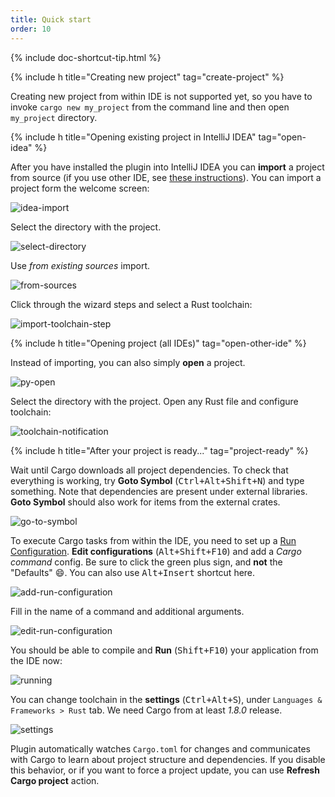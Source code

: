 ```yaml
---
title: Quick start
order: 10
---
```


{% include doc-shortcut-tip.html %}

{% include h title="Creating new project" tag="create-project" %}

Creating new project from within IDE is not supported yet, so you have to invoke
`cargo new my_project` from the command line and then open `my_project` directory.

{% include h title="Opening existing project in IntelliJ IDEA" tag="open-idea" %}

After you have installed the plugin into IntelliJ IDEA you can **import** a project from source
(if you use other IDE, see [these instructions](#opening-project-all-ides)). You can import a
project form the welcome screen:

![idea-import](https://cloud.githubusercontent.com/assets/1711539/14211294/e0ce72c8-f835-11e5-9bfd-061098d70243.png)

Select the directory with the project.

![select-directory](https://cloud.githubusercontent.com/assets/1711539/14491098/85f750f6-017f-11e6-81ec-f1fcab920c8f.png)

Use _from existing sources_ import.

![from-sources](https://cloud.githubusercontent.com/assets/1711539/14491096/85f346f0-017f-11e6-8f68-138a65d2cfb9.png)

Click through the wizard steps and select a Rust toolchain:

![import-toolchain-step](https://cloud.githubusercontent.com/assets/1711539/14824500/ef917078-0bde-11e6-9d8f-802e6065fad5.png)

{% include h title="Opening project (all IDEs)" tag="open-other-ide" %}

Instead of importing, you can also simply **open** a project.

![py-open](https://cloud.githubusercontent.com/assets/1711539/14491095/85f23ea4-017f-11e6-9809-fb4c7cbb248e.png)

Select the directory with the project. Open any Rust file and configure toolchain:

![toolchain-notification](https://cloud.githubusercontent.com/assets/1711539/14825248/c6d42ed4-0be1-11e6-96f7-01c76e4cdf10.png)

{% include h title="After your project is ready..." tag="project-ready" %}


Wait until Cargo downloads all project dependencies. To check that everything is
working, try **Goto Symbol** (<kbd>Ctrl+Alt+Shift+N</kbd>) and type something.
Note that dependencies are present under external libraries. **Goto Symbol** should
also work for items from the external crates.

![go-to-symbol](https://cloud.githubusercontent.com/assets/1711539/14491412/44200bd0-0181-11e6-9587-10e4a07fa961.png)

To execute Cargo tasks from within the IDE, you need to set up a [Run
Configuration](https://www.jetbrains.com/idea/help/creating-and-editing-run-debug-configurations.html).
**Edit configurations** (<kbd>Alt+Shift+F10</kbd>) and add a _Cargo command_ config. Be
sure to click the green plus sign, and **not** the "Defaults" :smile:. You can also
use <kbd>Alt+Insert</kbd> shortcut here.

![add-run-configuration](https://cloud.githubusercontent.com/assets/1711539/14211919/33d29e60-f839-11e5-8c08-c8d09cbbf4ee.png)

Fill in the name of a command and additional arguments.

![edit-run-configuration](https://cloud.githubusercontent.com/assets/1711539/14211918/33ce8e56-f839-11e5-92c2-8c96bf365699.png)

You should be able to compile and **Run** (<kbd>Shift+F10</kbd>) your application from the IDE now:

![running](https://cloud.githubusercontent.com/assets/1711539/14211917/33cb0c54-f839-11e5-8026-d4fd7a7b44fd.png)

You can change toolchain in the **settings** (<kbd>Ctrl+Alt+S</kbd>), under `Languages &
Frameworks > Rust` tab. We need Cargo from at least _1.8.0_ release.

![settings](https://cloud.githubusercontent.com/assets/1711539/14491097/85f717d0-017f-11e6-98d6-0f60ee0e2016.png)

Plugin automatically watches `Cargo.toml` for changes and communicates with
Cargo to learn about project structure and dependencies. If you disable this
behavior, or if you want to force a project update, you can use **Refresh Cargo
project** action.
